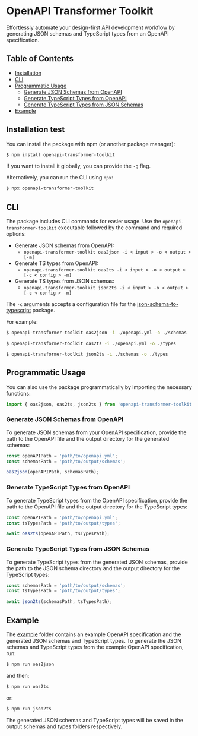 # OpenAPI Transformer Toolkit

Effortlessly automate your design-first API development workflow by generating JSON schemas and TypeScript types from an OpenAPI specification.

## Table of Contents

<!-- toc -->

- [Installation](#installation)
- [CLI](#cli)
- [Programmatic Usage](#programmatic-usage)
  * [Generate JSON Schemas from OpenAPI](#generate-json-schemas-from-openapi)
  * [Generate TypeScript Types from OpenAPI](#generate-typescript-types-from-openapi)
  * [Generate TypeScript Types from JSON Schemas](#generate-typescript-types-from-json-schemas)
- [Example](#example)

<!-- tocstop -->

## Installation test

You can install the package with npm (or another package manager):

```sh
$ npm install openapi-transformer-toolkit
```

If you want to install it globally, you can provide the `-g` flag.

Alternatively, you can run the CLI using `npx`:

```sh
$ npx openapi-transformer-toolkit
```

## CLI

The package includes CLI commands for easier usage. Use the `openapi-transformer-toolkit` executable followed by the command and required options:

- Generate JSON schemas from OpenAPI:
  - `openapi-transformer-toolkit oas2json -i < input > -o < output > [-m]`
- Generate TS types from OpenAPI:
  - `openapi-transformer-toolkit oas2ts -i < input > -o < output > [-c < config > -m]`
- Generate TS types from JSON schemas:
  - `openapi-transformer-toolkit json2ts -i < input > -o < output > [-c < config > -m]`

The `-c` arguments accepts a configuration file for the [json-schema-to-typescript](https://www.npmjs.com/package/json-schema-to-typescript) package.

For example:

```sh
$ openapi-transformer-toolkit oas2json -i ./openapi.yml -o ./schemas
```
```sh
$ openapi-transformer-toolkit oas2ts -i ./openapi.yml -o ./types
```
```sh
$ openapi-transformer-toolkit json2ts -i ./schemas -o ./types
```

## Programmatic Usage

You can also use the package programmatically by importing the necessary functions:

```javascript
import { oas2json, oas2ts, json2ts } from 'openapi-transformer-toolkit';
```

### Generate JSON Schemas from OpenAPI

To generate JSON schemas from your OpenAPI specification, provide the path to the OpenAPI file and the output directory for the generated schemas:

```javascript
const openAPIPath = 'path/to/openapi.yml';
const schemasPath = 'path/to/output/schemas';

oas2json(openAPIPath, schemasPath);
```

### Generate TypeScript Types from OpenAPI

To generate TypeScript types from the OpenAPI specification, provide the path to the OpenAPI file and the output directory for the TypeScript types:

```javascript
const openAPIPath = 'path/to/openapi.yml';
const tsTypesPath = 'path/to/output/types';

await oas2ts(openAPIPath, tsTypesPath);
```

### Generate TypeScript Types from JSON Schemas

To generate TypeScript types from the generated JSON schemas, provide the path to the JSON schema directory and the output directory for the TypeScript types:

```javascript
const schemasPath = 'path/to/output/schemas';
const tsTypesPath = 'path/to/output/types';

await json2ts(schemasPath, tsTypesPath);
```

## Example

The [example](./example) folder contains an example OpenAPI specification and the generated JSON schemas and TypeScript types. To generate the JSON schemas and TypeScript types from the example OpenAPI specification, run:

```sh
$ npm run oas2json
```

and then:

```sh
$ npm run oas2ts
```

or:

```sh
$ npm run json2ts
```



The generated JSON schemas and TypeScript types will be saved in the output schemas and types folders respectively.
